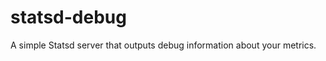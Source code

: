 statsd-debug
============

A simple Statsd server that outputs debug information about your metrics.
